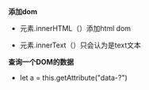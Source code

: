 **添加dom**

* 元素.innerHTML（）添加html  dom

* 元素.innerText（）只会认为是text文本

**查询一个DOM的数据**

* let a =  this.getAttribute("data-?")

